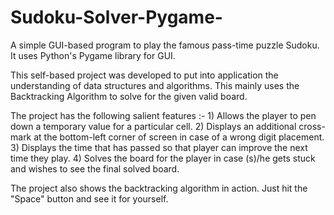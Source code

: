 # Sudoku-Solver-Pygame-
A simple GUI-based program to play the famous pass-time puzzle Sudoku. It uses Python's Pygame library for GUI. 

This self-based project was developed to put into application the understanding of data structures and algorithms. 
This mainly uses the Backtracking Algorithm to solve for the given valid board. 

The project has the following salient features :- 
     1) Allows the player to pen down a temporary value for a particular cell. 
     2) Displays an additional cross-mark at the bottom-left corner of screen in case of a wrong digit placement. 
     3) Displays the time that has passed so that player can improve the next time they play. 
     4) Solves the board for the player in case (s)/he gets stuck and wishes to see the final solved board. 
     
The project also shows the backtracking algorithm in action. Just hit the "Space" button and see it for yourself. 
